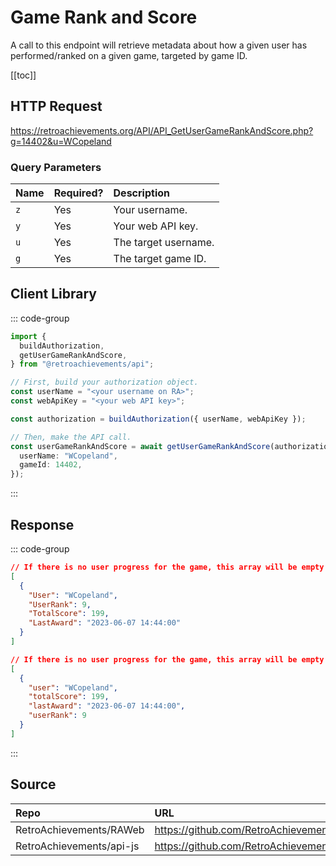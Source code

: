 <script setup>
import SampleRequest from '../components/SampleRequest.vue';
</script>

# Game Rank and Score

A call to this endpoint will retrieve metadata about how a given user has performed/ranked on a given game, targeted by game ID.

[[toc]]

## HTTP Request

<SampleRequest httpVerb="GET">https://retroachievements.org/API/API_GetUserGameRankAndScore.php?g=14402&u=WCopeland</SampleRequest>

### Query Parameters

| Name | Required? | Description          |
| :--- | :-------- | :------------------- |
| `z`  | Yes       | Your username.       |
| `y`  | Yes       | Your web API key.    |
| `u`  | Yes       | The target username. |
| `g`  | Yes       | The target game ID.  |

## Client Library

::: code-group

```ts [NodeJS]
import {
  buildAuthorization,
  getUserGameRankAndScore,
} from "@retroachievements/api";

// First, build your authorization object.
const userName = "<your username on RA>";
const webApiKey = "<your web API key>";

const authorization = buildAuthorization({ userName, webApiKey });

// Then, make the API call.
const userGameRankAndScore = await getUserGameRankAndScore(authorization, {
  userName: "WCopeland",
  gameId: 14402,
});
```

:::

## Response

::: code-group

```json [HTTP Response]
// If there is no user progress for the game, this array will be empty.
[
  {
    "User": "WCopeland",
    "UserRank": 9,
    "TotalScore": 199,
    "LastAward": "2023-06-07 14:44:00"
  }
]
```

```json [NodeJS]
// If there is no user progress for the game, this array will be empty.
[
  {
    "user": "WCopeland",
    "totalScore": 199,
    "lastAward": "2023-06-07 14:44:00",
    "userRank": 9
  }
]
```

:::

## Source

| Repo                     | URL                                                                                               |
| :----------------------- | :------------------------------------------------------------------------------------------------ |
| RetroAchievements/RAWeb  | https://github.com/RetroAchievements/RAWeb/blob/master/public/API/API_GetUserGameRankAndScore.php |
| RetroAchievements/api-js | https://github.com/RetroAchievements/api-js/blob/main/src/user/getUserGameRankAndScore.ts         |
